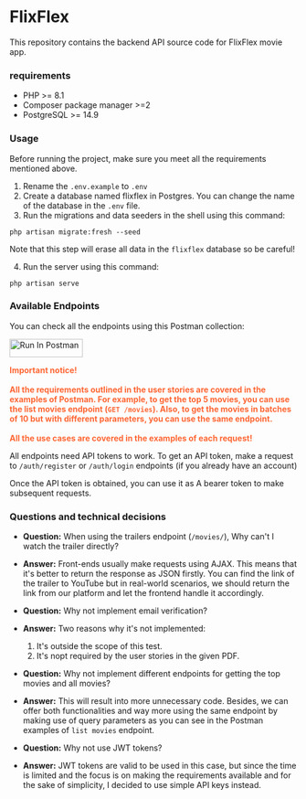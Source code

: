 # FlixFlex

This repository contains the backend API source code for FlixFlex movie app.

### requirements
- PHP >= 8.1
- Composer package manager >=2
- PostgreSQL >= 14.9
### Usage
Before running the project, make sure you meet all the requirements mentioned above.

1. Rename the `.env.example` to `.env`
2. Create a database named flixflex in Postgres. You can change the name of the database in the `.env` file.
3. Run the migrations and data seeders in the shell using this command:
```shell
php artisan migrate:fresh --seed
```
Note that this step will erase all data in the `flixflex` database so be careful!

4. Run the server using this command: 
```shell
php artisan serve
```

### Available Endpoints

You can check all the endpoints using this Postman collection:

[<img src="https://run.pstmn.io/button.svg" alt="Run In Postman" style="width: 128px; height: 32px;">](https://www.postman.com/flixflex/workspace/flixflex/collection/31183614-15645d0a-aa88-41dc-bb53-14ba64253796)

<p style="color:#f63;font-weight: bold">Important notice!<br><br>
All the requirements outlined in the user stories are covered in the examples of Postman.
For example, to get the top 5 movies, you can use the list movies endpoint (<code>GET /movies</code>).
Also, to get the movies in batches of 10 but with different parameters, you can use the same endpoint.<br><br> All the use cases are covered in the examples of each request!
</p>


All endpoints need API tokens to work. To get an API token, make a request to `/auth/register` or `/auth/login` endpoints (if you already have an account)

Once the API token is obtained, you can use it as A bearer token to make subsequent requests.
### Questions and technical decisions
- **Question:** When using the trailers endpoint (`/movies/`), Why can't I watch the trailer directly?
- **Answer:** Front-ends usually make requests using AJAX. This means that it's better to return the response as JSON firstly. You can find the link of the trailer to YouTube but in real-world scenarios, we should return the link from our platform and let the frontend handle it accordingly.


- **Question:** Why not implement email verification?
- **Answer:** Two reasons why it's not implemented:
  1. It's outside the scope of this test.
  2. It's nopt required by the user stories in the given PDF.


- **Question:** Why not implement different endpoints for getting the top movies and all movies?
- **Answer:** This will result into more unnecessary code. Besides, we can offer both functionalities and way more using the same endpoint by making use of query parameters as you can see in the Postman examples of `list movies` endpoint. 


- **Question:** Why not use JWT tokens?
- **Answer:** JWT tokens are valid to be used in this case, but since the time is limited and the focus is on making the requirements available and for the sake of simplicity, I decided to use simple API keys instead. 
